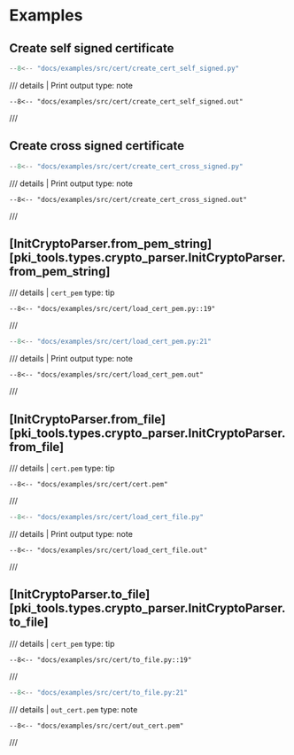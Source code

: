 # Examples

## Create self signed certificate
```python
--8<-- "docs/examples/src/cert/create_cert_self_signed.py"
```

/// details | Print output
    type: note
``` 
--8<-- "docs/examples/src/cert/create_cert_self_signed.out"
```
///

## Create cross signed certificate
```python
--8<-- "docs/examples/src/cert/create_cert_cross_signed.py"
```

/// details | Print output
    type: note
``` 
--8<-- "docs/examples/src/cert/create_cert_cross_signed.out"
```
///

## [InitCryptoParser.from_pem_string][pki_tools.types.crypto_parser.InitCryptoParser.from_pem_string]

/// details | `cert_pem`
    type: tip
```
--8<-- "docs/examples/src/cert/load_cert_pem.py::19"
```
///

```python
--8<-- "docs/examples/src/cert/load_cert_pem.py:21"
```

/// details | Print output
    type: note
``` 
--8<-- "docs/examples/src/cert/load_cert_pem.out"
```
///


## [InitCryptoParser.from_file][pki_tools.types.crypto_parser.InitCryptoParser.from_file]

/// details | `cert.pem`
    type: tip
``` 
--8<-- "docs/examples/src/cert/cert.pem"
```
///

```python
--8<-- "docs/examples/src/cert/load_cert_file.py"
```

/// details | Print output
    type: note
``` 
--8<-- "docs/examples/src/cert/load_cert_file.out"
```
///

## [InitCryptoParser.to_file][pki_tools.types.crypto_parser.InitCryptoParser.to_file]

/// details | `cert_pem`
    type: tip
``` 
--8<-- "docs/examples/src/cert/to_file.py::19"
```
///

```python
--8<-- "docs/examples/src/cert/to_file.py:21"
```

/// details | `out_cert.pem`
    type: note
``` 
--8<-- "docs/examples/src/cert/out_cert.pem"
```
///
